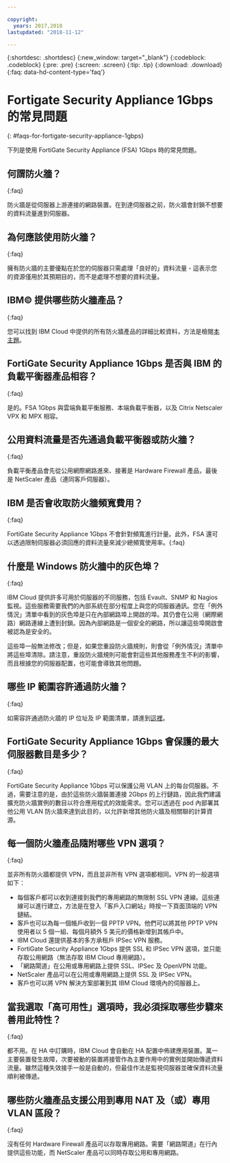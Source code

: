 ```yaml
---

copyright:
  years: 2017,2018
lastupdated: "2018-11-12"

---
```


{:shortdesc: .shortdesc}
{:new_window: target="_blank"}
{:codeblock: .codeblock}
{:pre: .pre}
{:screen: .screen}
{:tip: .tip}
{:download: .download}
{:faq: data-hd-content-type='faq'}

# Fortigate Security Appliance 1Gbps 的常見問題
{: #faqs-for-fortigate-security-appliance-1gbps}

下列是使用 FortiGate Security Appliance (FSA) 1Gbps 時的常見問題。

## 何謂防火牆？
{:faq}

防火牆是從伺服器上游連接的網路裝置。在到達伺服器之前，防火牆會封鎖不想要的資料流量進到伺服器。

## 為何應該使用防火牆？
{:faq}

擁有防火牆的主要優點在於您的伺服器只需處理「良好的」資料流量 - 這表示您的資源僅用於其預期目的，而不是處理不想要的資料流量。

## IBM© 提供哪些防火牆產品？
{:faq}

您可以找到 IBM Cloud 中提供的所有防火牆產品的詳細比較資料，方法是檢閱[本主題](/docs/infrastructure/fortigate-10g?topic=fortigate-10g-exploring-firewalls)。 

## FortiGate Security Appliance 1Gbps 是否與 IBM 的負載平衡器產品相容？
{:faq}

是的。FSA 1Gbps 與雲端負載平衡服務、本端負載平衡器，以及 Citrix Netscaler VPX 和 MPX 相容。

## 公用資料流量是否先通過負載平衡器或防火牆？
{:faq}

負載平衡產品會先從公用網際網路進來、接著是 Hardware Firewall 產品，最後是 NetScaler 產品（連同客戶伺服器）。

## IBM 是否會收取防火牆頻寬費用？
{:faq}

FortiGate Security Appliance 1Gbps 不會針對頻寬進行計量。此外，FSA 還可以透過限制伺服器必須回應的資料流量來減少總頻寬使用率。{:faq}

## 什麼是 Windows 防火牆中的灰色埠？
{:faq}

IBM Cloud 提供許多可用於伺服器的不同服務，包括 Evault、SNMP 和 Nagios 監視。這些服務需要我們的內部系統在部分程度上與您的伺服器通訊。您在「例外情況」清單中看到的灰色埠是只在內部網路埠上開啟的埠。其仍會在公用（網際網路）網路連線上遭到封鎖。因為內部網路是一個安全的網路，所以讓這些埠開啟會被認為是安全的。

這些埠一般無法修改；但是，如果您重設防火牆規則，則會從「例外情況」清單中將這些埠清除。請注意，重設防火牆規則可能會對這些其他服務產生不利的影響，而且根據您的伺服器配置，也可能會導致其他問題。

## 哪些 IP 範圍容許通過防火牆？
{:faq}

如需容許通過防火牆的 IP 位址及 IP 範圍清單，請進到[這裡](/docs/infrastructure/hardware-firewall-dedicated?topic=hardware-firewall-dedicated-ibm-cloud-ip-ranges)。 

## FortiGate Security Appliance 1Gbps 會保護的最大伺服器數目是多少？
{:faq}

FortiGate Security Appliance 1Gbps 可以保護公用 VLAN 上的每台伺服器。不過，需要注意的是，由於這些防火牆裝置連接 2Gbps 的上行鏈路，因此我們建議擴充防火牆實例的數目以符合應用程式的效能需求。您可以透過在 pod 內部署其他公用 VLAN 防火牆來達到此目的，以允許新增其他防火牆及相關聯的計算資源。

## 每一個防火牆產品隨附哪些 VPN 選項？
{:faq}

並非所有防火牆都提供 VPN，而且並非所有 VPN 選項都相同。VPN 的一般選項如下：

* 每個客戶都可以收到連接到我們的專用網路的無限制 SSL VPN 連線。這些連線可以進行建立，方法是在登入「客戶入口網站」時按一下頁面頂端的 VPN 鏈結。
* 客戶也可以為每一個帳戶收到一個 PPTP VPN。他們可以將其他 PPTP VPN 使用者以 5 個一組、每個月額外 5 美元的價格新增到其帳戶中。
* IBM Cloud 還提供基本的多方承租戶 IPSec VPN 服務。
* FortiGate Security Appliance 1Gbps 提供 SSL 和 IPSec VPN 選項，並只能存取公用網路（無法存取 IBM Cloud 專用網路）。
* 「網路閘道」在公用或專用網路上提供 SSL、IPSec 及 OpenVPN 功能。
* NetScaler 產品可以在公用或專用網路上提供 SSL 及 IPSec VPN。
* 客戶也可以將 VPN 解決方案部署到其 IBM Cloud 環境內的伺服器上。

## 當我選取「高可用性」選項時，我必須採取哪些步驟來善用此特性？
{:faq}

都不用。在 HA 中訂購時，IBM Cloud 會自動在 HA 配置中佈建應用裝置。萬一主要裝置發生故障，次要被動的裝置將接管作為主要作用中的實例並開始傳遞資料流量。雖然這種失效接手一般是自動的，但最佳作法是監視伺服器並確保資料流量順利被傳遞。

## 哪些防火牆產品支援公用到專用 NAT 及（或）專用 VLAN 區段？
{:faq}

沒有任何 Hardware Firewall 產品可以存取專用網路。需要「網路閘道」在行內提供這些功能，而 NetScaler 產品可以同時存取公用和專用網路。
